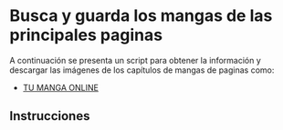 # Busca y guarda los mangas de las principales paginas

A continuación se presenta un script para obtener la información y descargar las imágenes de los capítulos de mangas de paginas como:

-   [TU MANGA ONLINE](https://lectortmo.com/)

## Instrucciones
